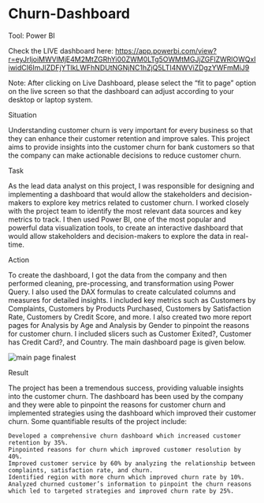 # Churn-Dashboard

Tool: Power BI

Check the LIVE dashboard here:
https://app.powerbi.com/view?r=eyJrIjoiMWVlMjE4M2MtZGRhYi00ZWM0LTg5OWMtMGJjZGFlZWRlOWQxIiwidCI6ImJlZDFjYTlkLWFhNDUtNGNjNC1hZjQ5LTI4NWViZDgzYWFmMiJ9

Note: After clicking on Live Dashboard, please select the “fit to page” option on the live screen so that the dashboard can adjust according to your desktop or laptop system.

Situation

Understanding customer churn is very important for every business so that they can enhance their customer retention and improve sales. This project aims to provide insights into the customer churn for bank customers so that the company can make actionable decisions to reduce customer churn.

Task

As the lead data analyst on this project, I was responsible for designing and implementing a dashboard that would allow the stakeholders and decision-makers to explore key metrics related to customer churn. I worked closely with the project team to identify the most relevant data sources and key metrics to track. I then used Power BI, one of the most popular and powerful data visualization tools, to create an interactive dashboard that would allow stakeholders and decision-makers to explore the data in real-time.

Action

To create the dashboard, I got the data from the company and then performed cleaning, pre-processing, and transformation using Power Query. I also used the DAX formulas to create calculated columns and measures for detailed insights. I included key metrics such as Customers by Complaints, Customers by Products Purchased, Customers by Satisfaction Rate, Customers by Credit Score, and more. I also created two more report pages for Analysis by Age and Analysis by Gender to pinpoint the reasons for customer churn. I included slicers such as Customer Exited?, Customer has Credit Card?, and Country. The main dashboard page is given below.

![main page finalest](https://github.com/user-attachments/assets/530c1d45-8fbb-4864-87df-31757b2a8175)


Result

The project has been a tremendous success, providing valuable insights into the customer churn. The dashboard has been used by the company and they were able to pinpoint the reasons for customer churn and implemented strategies using the dashboard which improved their customer churn. Some quantifiable results of the project include:

    Developed a comprehensive churn dashboard which increased customer retention by 35%.
    Pinpointed reasons for churn which improved customer resolution by 40%.
    Improved customer service by 60% by analyzing the relationship between complaints, satisfaction rate, and churn.
    Identified region with more churn which improved churn rate by 10%.
    Analyzed churned customer’s information to pinpoint the churn reasons which led to targeted strategies and improved churn rate by 25%.



